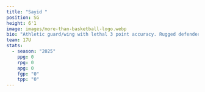 ```yaml
---
title: "Sayid "
position: SG
height: 6'1
image: images/more-than-basketball-logo.webp
bio: "Athletic guard/wing with lethal 3 point accuracy. Rugged defender. "
team: 17U
stats:
  - season: "2025"
    ppg: 0
    rpg: 0
    apg: 0
    fgp: "0"
    tpp: "0"
---
```

